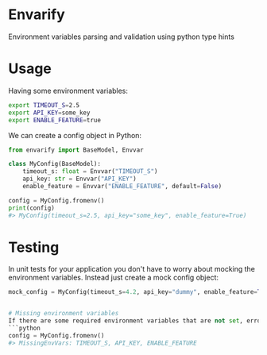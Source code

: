 # Envarify
Environment variables parsing and validation using python type hints


# Usage

Having some environment variables:
```bash
export TIMEOUT_S=2.5
export API_KEY=some_key
export ENABLE_FEATURE=true
```
We can create a config object in Python:
```python
from envarify import BaseModel, Envvar

class MyConfig(BaseModel):
    timeout_s: float = Envvar("TIMEOUT_S")
    api_key: str = Envvar("API_KEY")
    enable_feature = Envvar("ENABLE_FEATURE", default=False)

config = MyConfig.fromenv()
print(config)
#> MyConfig(timeout_s=2.5, api_key="some_key", enable_feature=True)
```

# Testing
In unit tests for your application you don't have to worry about mocking the environment variables. Instead just create a mock config object:  
```python
mock_config = MyConfig(timeout_s=4.2, api_key="dummy", enable_feature=True)


# Missing environment variables
If there are some required environment variables that are not set, error will be raised:
```python
config = MyConfig.fromenv()
#> MissingEnvVars: TIMEOUT_S, API_KEY, ENABLE_FEATURE
```
